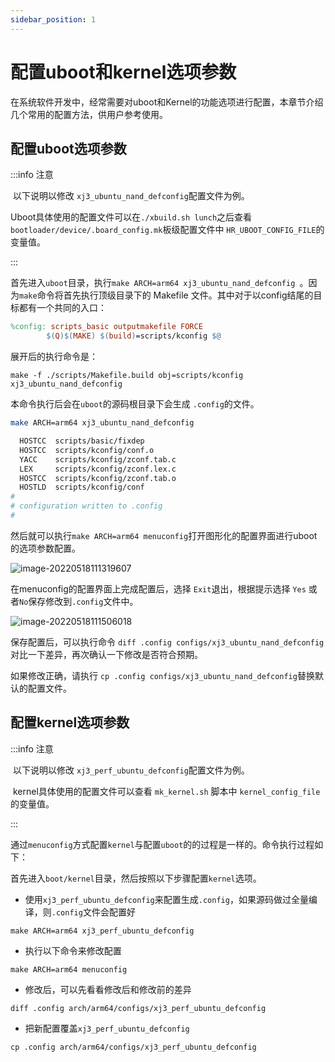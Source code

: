 ```yaml
---
sidebar_position: 1
---
```


# 配置uboot和kernel选项参数

在系统软件开发中，经常需要对uboot和Kernel的功能选项进行配置，本章节介绍几个常用的配置方法，供用户参考使用。

## 配置uboot选项参数

:::info 注意

​	以下说明以修改 `xj3_ubuntu_nand_defconfig`配置文件为例。

​	Uboot具体使用的配置文件可以在`./xbuild.sh lunch`之后查看`bootloader/device/.board_config.mk`板级配置文件中 `HR_UBOOT_CONFIG_FILE`的变量值。

:::

首先进入`uboot`目录，执行`make ARCH=arm64 xj3_ubuntu_nand_defconfig `。因为`make`命令将首先执行顶级目录下的 Makefile 文件。其中对于以config结尾的目标都有一个共同的入口：

```makefile
%config: scripts_basic outputmakefile FORCE
        $(Q)$(MAKE) $(build)=scripts/kconfig $@
```

展开后的执行命令是：

```
make -f ./scripts/Makefile.build obj=scripts/kconfig xj3_ubuntu_nand_defconfig
```

本命令执行后会在`uboot`的源码根目录下会生成 `.config`的文件。

```bash
make ARCH=arm64 xj3_ubuntu_nand_defconfig

  HOSTCC  scripts/basic/fixdep
  HOSTCC  scripts/kconfig/conf.o
  YACC    scripts/kconfig/zconf.tab.c
  LEX     scripts/kconfig/zconf.lex.c
  HOSTCC  scripts/kconfig/zconf.tab.o
  HOSTLD  scripts/kconfig/conf
#
# configuration written to .config
#
```

然后就可以执行`make ARCH=arm64 menuconfig`打开图形化的配置界面进行uboot的选项参数配置。

![image-20220518111319607](./image/driver_develop_guide/image-20220518111319607.png)

在menuconfig的配置界面上完成配置后，选择 `Exit`退出，根据提示选择 `Yes` 或者`No`保存修改到`.config`文件中。

![image-20220518111506018](./image/driver_develop_guide/image-20220518111506018.png)

保存配置后，可以执行命令 `diff .config configs/xj3_ubuntu_nand_defconfig` 对比一下差异，再次确认一下修改是否符合预期。

如果修改正确，请执行 `cp .config configs/xj3_ubuntu_nand_defconfig`替换默认的配置文件。

## 配置kernel选项参数

:::info 注意

​	以下说明以修改 `xj3_perf_ubuntu_defconfig`配置文件为例。

​	kernel具体使用的配置文件可以查看 `mk_kernel.sh` 脚本中 `kernel_config_file` 的变量值。

:::

通过`menuconfig`方式配置`kernel`与配置`uboot`的的过程是一样的。命令执行过程如下：

首先进入`boot/kernel`目录，然后按照以下步骤配置`kernel`选项。

- 使用`xj3_perf_ubuntu_defconfig`来配置生成`.config`，如果源码做过全量编译，则`.config`文件会配置好

```
make ARCH=arm64 xj3_perf_ubuntu_defconfig
```

- 执行以下命令来修改配置

```
make ARCH=arm64 menuconfig
```

- 修改后，可以先看看修改后和修改前的差异

```
diff .config arch/arm64/configs/xj3_perf_ubuntu_defconfig
```

- 把新配置覆盖`xj3_perf_ubuntu_defconfig`

```
cp .config arch/arm64/configs/xj3_perf_ubuntu_defconfig
```

